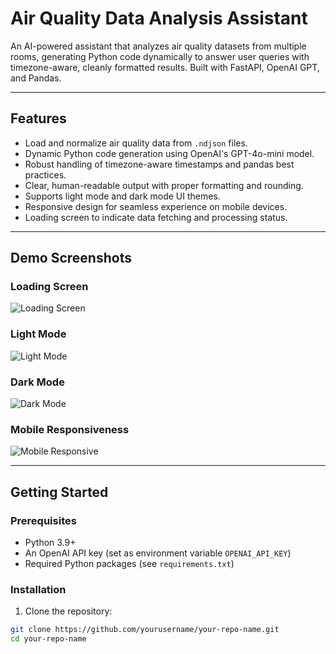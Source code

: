 # Air Quality Data Analysis Assistant

An AI-powered assistant that analyzes air quality datasets from multiple rooms, generating Python code dynamically to answer user queries with timezone-aware, cleanly formatted results. Built with FastAPI, OpenAI GPT, and Pandas.

---

## Features

- Load and normalize air quality data from `.ndjson` files.
- Dynamic Python code generation using OpenAI's GPT-4o-mini model.
- Robust handling of timezone-aware timestamps and pandas best practices.
- Clear, human-readable output with proper formatting and rounding.
- Supports light mode and dark mode UI themes.
- Responsive design for seamless experience on mobile devices.
- Loading screen to indicate data fetching and processing status.

---

## Demo Screenshots

### Loading Screen  
![Loading Screen](./screenshots/loading_screen.png)

### Light Mode  
![Light Mode](./screenshots/light_mode.png)

### Dark Mode  
![Dark Mode](./screenshots/dark_mode.png)

### Mobile Responsiveness  
![Mobile Responsive](./screenshots/mobile_responsive.png)

---

## Getting Started

### Prerequisites

- Python 3.9+
- An OpenAI API key (set as environment variable `OPENAI_API_KEY`)
- Required Python packages (see `requirements.txt`)

### Installation

1. Clone the repository:

```bash
git clone https://github.com/yourusername/your-repo-name.git
cd your-repo-name
